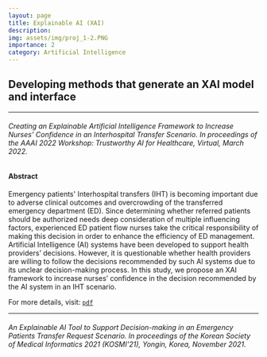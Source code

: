 ```yaml
---
layout: page
title: Explainable AI (XAI)
description:
img: assets/img/proj_1-2.PNG
importance: 2
category: Artificial Intelligence
---
```


## Developing methods that generate an XAI model and interface

***

###### Creating an Explainable Artificial Intelligence Framework to Increase Nurses’ Confidence in an Interhospital Transfer Scenario. In proceedings of the AAAI 2022 Workshop: Trustworthy AI for Healthcare, Virtual, March 2022.

#### Abstract
Emergency patients' Interhospital transfers (IHT) is becoming important due to adverse clinical outcomes and overcrowding of the transferred emergency department (ED). Since determining whether referred patients should be authorized needs deep consideration of multiple influencing factors, experienced ED patient flow nurses take the critical responsibility of making this decision in order to enhance the efficiency of ED management. Artificial Intelligence (AI) systems have been developed to support health providers’ decisions. However, it is questionable whether health providers are willing to follow the decisions recommended by such AI systems due to its unclear decision-making process. In this study, we propose an XAI framework to increase nurses’ confidence in the decision recommended by the AI system in an IHT scenario.

For more details, visit: [`pdf`](https://taih21.github.io/CameraReady/26.pdf)

***

###### An Explainable AI Tool to Support Decision-making in an Emergency Patients Transfer Request Scenario. In proceedings of the Korean Society of Medical Informatics 2021 (KOSMI'21), Yongin, Korea, November 2021.

